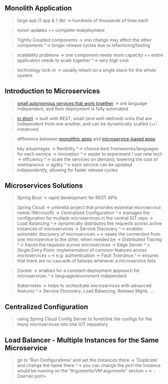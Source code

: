## Monolith Application ##
> large app (1 app & 1 db)
    \-> hundreds of thousands of lines each

> minor updates == complete redeployment

> Tightly Coupled components
    \-> one change may affect the other components
        ^-> longer release cycles due to refactoring/testing

> scalability problems
    \-> one component needs more capacity == entire application needs to scale together
        ^-> very high cost

> technology lock-in
    \-> usually reliant on a single stack for the whole system


## Introduction to Microservices ##
> [small autonomous services that work together](/resources/section4/introMicroservices.png)
    \-> are language independent, and their deployment is fully automated

> [in short](/resources/section4/summary.png)
    \-> built with REST, small (and well-defined) units that are independent from one another, and can be dynamically scalled (+/- instances)

> difference between [monolithic apps](/resources/section4/introMicroservices.png) and [microservice-based apps](/resources/section4/microserviceApp.png)

> key advantages
    \-> flexibility
        ^-> choose best frameworks/languages for each service
    \-> innovation
        ^-> easier to experiment / use new tech
    \-> efficiency
        ^-> scale the services on demand, lowering the cost of maintanance
    \-> agility
        ^-> each service can be updated independently, allowing for faster release cycles

## Microservices Solutions ##
> Spring Boot
    \-> rapid development for REST APIs

> Spring Cloud
    \-> umbrella project that provides essential microservice needs (Microsoft)
    \-> Centralized Configuration
        ^-> manages the configuration for multiple microservices in the central GIT repo
    \-> Load Balancing
        ^-> dynamically distributes the requests across active instances of microservices
    \-> Service Discovery
        ^-> enables automatic discovery of microservices
            +-> eases the connection from one microservice to the other, when needed be
    \-> Distributed Tracing
        ^-> traces the requests across microservices
    \-> Edge Server
        ^-> Single Entry Point: implementation of common features across microservices
            +-> e.g: authentication
    \-> Fault Tolerance
        ^-> ensures that there are no cascade of failures whenever a microservice fails

> Docker
    \-> enables for a constant-deployment approach for microservices
        ^-> language/enviroment independent

> Kubernetes
    \-> helps to orchestrate microservices with advanced features
        ^-> Service Discovery, Load Balancing, Release Mgmt, ...

## Centralized Configuration ##
> using Spring Cloud Config Server to funel/link the configs for the many microservices into one GIT repository

## Load Balancer - Multiple Instances for the Same Microservice ##
> go to 'Run Configurations' and set the instances there
    \-> 'Duplicate' and change the name there
        ^-> you can change the port the instance would be running on the "Arguments/VM arguments" section
            +-> -Dserver.port=<port>